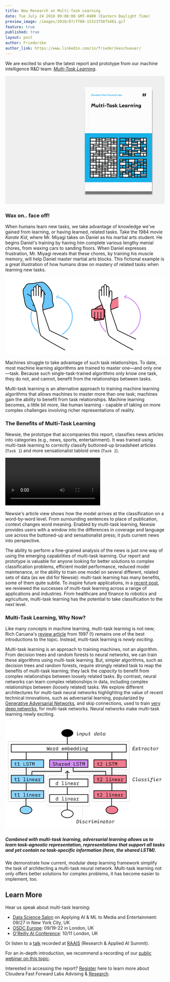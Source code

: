 ```yaml
---
title: New Research on Multi-Task Learning
date: Tue July 24 2018 09:00:00 GMT-0400 (Eastern Daylight Time)
preview_image: /images/2018/07/ff08-1532375075481.gif
feature: true
published: true
layout: post
author: Friederike
author_link: https://www.linkedin.com/in/friederikeschueuer/
---
```


We are excited to share the latest report and prototype from our machine
intelligence R&D team: [_Multi-Task Learning_](https://www.cloudera.com/products/fast-forward-labs-research/latest-research.html).

![FF08 Multi-Task Learning](/images/2018/07/ff08-1532375075481.gif)

### Wax on.. face off!
When humans learn new tasks, we take advantage of knowledge we've gained from
learning, or having learned, related tasks. Take the 1984 movie _Karate Kid_,
where Mr. Miyagi takes on Daniel as his martial arts student. He begins
Daniel's training by having him complete various lengthy menial chores, from
waxing cars to sanding floors. When Daniel expresses frustration, Mr. Miyagi
reveals that these chores, by training his muscle memory, will help Daniel
master martial arts blocks. This fictional example is a great illustration of
how humans draw on mastery of related tasks when learning new tasks.

![Karate Kid illustration of multi-task benefits](/images/2018/07/02_01-1532375153419.png)

Machines struggle to take advantage of such task relationships. To date, most
machine learning algorithms are trained to master one—and only one—task.
Because such single-task-trained algorithms only know one task, they do not,
and cannot, benefit from the relationships between tasks. 

Multi-task learning is an alternative approach to training machine learning
algorithms that allows machines to master more than one task; machines gain the
ability to benefit from task relationships. Machine learning becomes, a little
bit more, like human learning - capable of taking on more complex challenges
involving richer representations of reality.

### The Benefits of Multi-Task Learning
Newsie, the prototype that accompanies this report, classifies news articles
into categories (e.g., news, sports, entertainment). It was trained using
multi-task learning to correctly classify buttoned-up broadsheet articles
(`Task 1`) and more sensationalist tabloid ones (`Task 2`). 

<div class="html-video-holder
"><video src="https://www.fastforwardlabs.com/static/images/newsie.mp4" loop="true" autoplay="true" controls="true"></video></div>

Newsie's article view shows how the model arrives at the classification on a
word-by-word level. From surrounding sentences to place of publication,
context changes word meaning. Enabled by multi-task learning, Newsie provides
users with a window into the differences in coverage and language use across
the buttoned-up and sensationalist press; it puts current news into
perspective.

The ability to perform a fine-grained analysis of the news is just one way of
using the emerging capabilities of multi-task learning. Our report and
prototype is valuable for anyone looking for better solutions to complex
classification problems, efficient model performance, reduced model
maintenance, or the ability to train one model on several different, related
sets of data (as we did for Newsie): multi-task learning has many benefits,
some of them quite subtle. To inspire future applications, in a [recent
post](http://blog.fastforwardlabs.com/2018/06/26/supercharging-classification-the-value-of-multitask-learning.html),
we reviewed the successes of multi-task learning across a range of applications
and industries. From healthcare and finance to robotics and agriculture,
multi-task learning has the potential to take classification to the next level.

### Multi-Task Learning, Why Now?
Like many concepts in machine learning, multi-task learning is not new; Rich
Caruana's [review
article](https://link.springer.com/article/10.1023/A:1007379606734) from 1997
(!) remains one of the best introductions to the topic. Instead, multi-task
learning is *newly exciting*.

Multi-task learning is an approach to training machines, not an algorithm. From
decision trees and random forests to neural networks, we can train these
algorithms using multi-task learning. But, simpler algorithms, such as decision
trees and random forests, require strongly related task to reap the benefits of
multi-task learning; they lack the *capacity* to benefit from complex
relationships between loosely related tasks. By contrast, neural networks can
learn complex relationships in data, including complex relationships between
(loosely related) tasks. We explore different architectures for multi-task
neural networks highlighting the value of recent technical innovations, such as
adversarial learning, popularized by [Generative Adversarial
Networks](https://arxiv.org/abs/1406.2661), and skip connections, used to train
[very deep
networks](http://papers.nips.cc/paper/5850-training-very-deep-networks), for
multi-task networks. Neural networks make multi-task learning newly exciting.

![](/images/2018/07/03_11-1532375456175.png)
##### Combined with multi-task learning, adversarial learning allows us to learn task-agnostic representation, representations that support all tasks and yet contain no task-specific information (here, the shared LSTM). 

We demonstrate how current, modular deep learning framework simplify the task
of architecting a multi-task neural network. Multi-task learning not only
offers better solutions for complex problems, it has become easier to
implement, too.

## Learn More

Hear us speak about multi-task learning:

 - [Data Science Salon](https://datascience.salon/ny9-18/) on Applying AI & ML to Media and Entertainment: 09/27 in New York City, UK
 - [OSDC Europe](https://odsc.com/london): 09/19-22 in London, UK
 - [O'Reilly AI Conference](https://conferences.oreilly.com/artificial-intelligence/ai-eu/public/schedule/detail/70266): 10/11 London, UK

Or listen to a [talk](https://www.youtube.com/watch?v=7lvtoDfDvHs&feature=youtu.be) recorded
at [RAAIS](https://raais.co/) (Research & Applied AI Summit). 

For an in-depth introduction, we recommend a recording of our [public webinar on this topic](https://info.cloudera.com/LP=2027).

Interested in accessing the report?
[Register](https://www.cloudera.com/products/fast-forward-labs-research/fast-forward-labs-research-reports.html)
here to learn more about Cloudera Fast Forward Labs Advising &
[Research](https://www.cloudera.com/products/fast-forward-labs-research/latest-research.html).

